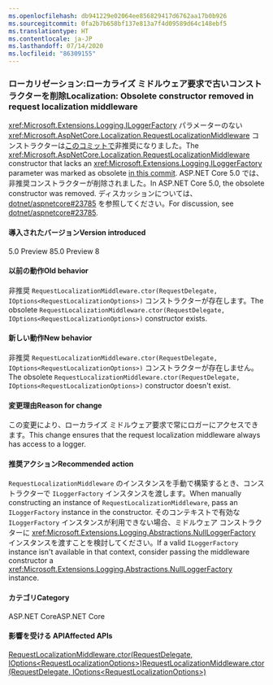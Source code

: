 ```yaml
---
ms.openlocfilehash: db941229e02064ee856829417d6762aa17b0b926
ms.sourcegitcommit: 0fa2b7b658bf137e813a7f4d09589d64c148ebf5
ms.translationtype: HT
ms.contentlocale: ja-JP
ms.lasthandoff: 07/14/2020
ms.locfileid: "86309155"
---
```

### <a name="localization-obsolete-constructor-removed-in-request-localization-middleware"></a><span data-ttu-id="4f5c2-101">ローカリゼーション:ローカライズ ミドルウェア要求で古いコンストラクターを削除</span><span class="sxs-lookup"><span data-stu-id="4f5c2-101">Localization: Obsolete constructor removed in request localization middleware</span></span>

<span data-ttu-id="4f5c2-102"><xref:Microsoft.Extensions.Logging.ILoggerFactory> パラメーターのない <xref:Microsoft.AspNetCore.Localization.RequestLocalizationMiddleware> コンストラクターは[このコミットで](https://github.com/dotnet/aspnetcore/commit/ba8c6ccf6fd3eeb7fc42a159d362b15eae4fb3a0)非推奨になりました。</span><span class="sxs-lookup"><span data-stu-id="4f5c2-102">The <xref:Microsoft.AspNetCore.Localization.RequestLocalizationMiddleware> constructor that lacks an <xref:Microsoft.Extensions.Logging.ILoggerFactory> parameter was marked as obsolete [in this commit](https://github.com/dotnet/aspnetcore/commit/ba8c6ccf6fd3eeb7fc42a159d362b15eae4fb3a0).</span></span> <span data-ttu-id="4f5c2-103">ASP.NET Core 5.0 では、非推奨コンストラクターが削除されました。</span><span class="sxs-lookup"><span data-stu-id="4f5c2-103">In ASP.NET Core 5.0, the obsolete constructor was removed.</span></span> <span data-ttu-id="4f5c2-104">ディスカッションについては、[dotnet/aspnetcore#23785](https://github.com/dotnet/aspnetcore/issues/23785) を参照してください。</span><span class="sxs-lookup"><span data-stu-id="4f5c2-104">For discussion, see [dotnet/aspnetcore#23785](https://github.com/dotnet/aspnetcore/issues/23785).</span></span>

#### <a name="version-introduced"></a><span data-ttu-id="4f5c2-105">導入されたバージョン</span><span class="sxs-lookup"><span data-stu-id="4f5c2-105">Version introduced</span></span>

<span data-ttu-id="4f5c2-106">5.0 Preview 8</span><span class="sxs-lookup"><span data-stu-id="4f5c2-106">5.0 Preview 8</span></span>

#### <a name="old-behavior"></a><span data-ttu-id="4f5c2-107">以前の動作</span><span class="sxs-lookup"><span data-stu-id="4f5c2-107">Old behavior</span></span>

<span data-ttu-id="4f5c2-108">非推奨 `RequestLocalizationMiddleware.ctor(RequestDelegate, IOptions<RequestLocalizationOptions>)` コンストラクターが存在します。</span><span class="sxs-lookup"><span data-stu-id="4f5c2-108">The obsolete `RequestLocalizationMiddleware.ctor(RequestDelegate, IOptions<RequestLocalizationOptions>)` constructor exists.</span></span>

#### <a name="new-behavior"></a><span data-ttu-id="4f5c2-109">新しい動作</span><span class="sxs-lookup"><span data-stu-id="4f5c2-109">New behavior</span></span>

<span data-ttu-id="4f5c2-110">非推奨 `RequestLocalizationMiddleware.ctor(RequestDelegate, IOptions<RequestLocalizationOptions>)` コンストラクターが存在しません。</span><span class="sxs-lookup"><span data-stu-id="4f5c2-110">The obsolete `RequestLocalizationMiddleware.ctor(RequestDelegate, IOptions<RequestLocalizationOptions>)` constructor doesn't exist.</span></span>

#### <a name="reason-for-change"></a><span data-ttu-id="4f5c2-111">変更理由</span><span class="sxs-lookup"><span data-stu-id="4f5c2-111">Reason for change</span></span>

<span data-ttu-id="4f5c2-112">この変更により、ローカライズ ミドルウェア要求で常にロガーにアクセスできます。</span><span class="sxs-lookup"><span data-stu-id="4f5c2-112">This change ensures that the request localization middleware always has access to a logger.</span></span>

#### <a name="recommended-action"></a><span data-ttu-id="4f5c2-113">推奨アクション</span><span class="sxs-lookup"><span data-stu-id="4f5c2-113">Recommended action</span></span>

<span data-ttu-id="4f5c2-114">`RequestLocalizationMiddleware` のインスタンスを手動で構築するとき、コンストラクターで `ILoggerFactory` インスタンスを渡します。</span><span class="sxs-lookup"><span data-stu-id="4f5c2-114">When manually constructing an instance of `RequestLocalizationMiddleware`, pass an `ILoggerFactory` instance in the constructor.</span></span> <span data-ttu-id="4f5c2-115">そのコンテキストで有効な `ILoggerFactory` インスタンスが利用できない場合、ミドルウェア コンストラクターに <xref:Microsoft.Extensions.Logging.Abstractions.NullLoggerFactory> インスタンスを渡すことを検討してください。</span><span class="sxs-lookup"><span data-stu-id="4f5c2-115">If a valid `ILoggerFactory` instance isn't available in that context, consider passing the middleware constructor a <xref:Microsoft.Extensions.Logging.Abstractions.NullLoggerFactory> instance.</span></span>

#### <a name="category"></a><span data-ttu-id="4f5c2-116">カテゴリ</span><span class="sxs-lookup"><span data-stu-id="4f5c2-116">Category</span></span>

<span data-ttu-id="4f5c2-117">ASP.NET Core</span><span class="sxs-lookup"><span data-stu-id="4f5c2-117">ASP.NET Core</span></span>

#### <a name="affected-apis"></a><span data-ttu-id="4f5c2-118">影響を受ける API</span><span class="sxs-lookup"><span data-stu-id="4f5c2-118">Affected APIs</span></span>

[<span data-ttu-id="4f5c2-119">RequestLocalizationMiddleware.ctor(RequestDelegate, IOptions\<RequestLocalizationOptions>)</span><span class="sxs-lookup"><span data-stu-id="4f5c2-119">RequestLocalizationMiddleware.ctor(RequestDelegate, IOptions\<RequestLocalizationOptions>)</span></span>](/dotnet/api/microsoft.aspnetcore.localization.requestlocalizationmiddleware.-ctor?view=aspnetcore-3.1#Microsoft_AspNetCore_Localization_RequestLocalizationMiddleware__ctor_Microsoft_AspNetCore_Http_RequestDelegate_Microsoft_Extensions_Options_IOptions_Microsoft_AspNetCore_Builder_RequestLocalizationOptions__)

<!--

#### Affected APIs

`M:Microsoft.AspNetCore.Localization.RequestLocalizationMiddleware.#ctor(Microsoft.AspNetCore.Http.RequestDelegate,Microsoft.Extensions.Options.IOptions{Microsoft.AspNetCore.Builder.RequestLocalizationOptions})`

-->
